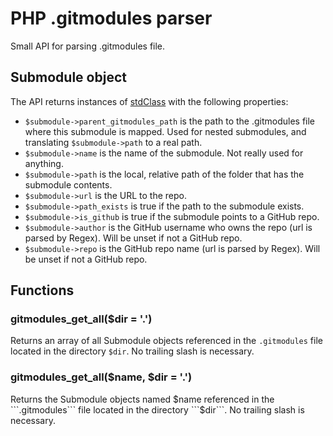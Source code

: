 PHP .gitmodules parser
============================

Small API for parsing .gitmodules file.

Submodule object
----------------------------

The API returns instances of [stdClass](http://lmgtfy.com/?q=stdClass) with the following properties:

* ```$submodule->parent_gitmodules_path``` is the path to the .gitmodules file where this submodule is mapped. Used for nested submodules, and translating ```$submodule->path``` to a real path.
* ```$submodule->name``` is the name of the submodule. Not really used for anything.
* ```$submodule->path``` is the local, relative path of the folder that has the submodule contents.
* ```$submodule->url``` is the URL to the repo.
* ```$submodule->path_exists``` is true if the path to the submodule exists.
* ```$submodule->is_github``` is true if the submodule points to a GitHub repo.
* ```$submodule->author``` is the GitHub username who owns the repo (url is parsed by Regex). Will be unset if not a GitHub repo.
* ```$submodule->repo``` is the GitHub repo name (url is parsed by Regex). Will be unset if not a GitHub repo.

Functions
----------------------------

### gitmodules_get_all($dir = '.')

Returns an array of all Submodule objects referenced in the ```.gitmodules``` file located in the directory ```$dir```. No trailing slash is necessary.

### gitmodules_get_all($name, $dir = '.')

Returns the Submodule objects named $name referenced in the ```.gitmodules``` file located in the directory ```$dir```. No trailing slash is necessary.